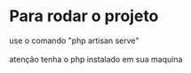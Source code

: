 <h1>Para rodar o projeto</h1>
use o comando "php artisan serve"<br><br>
atenção tenha o php instalado em sua maquina

